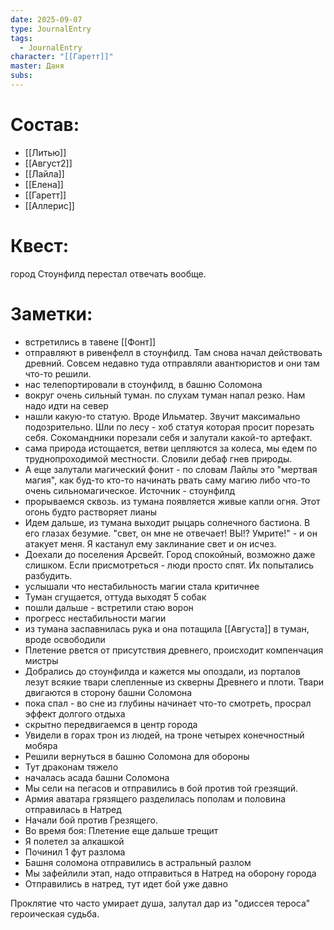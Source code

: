 ```yaml
---
date: 2025-09-07
type: JournalEntry
tags:
  - JournalEntry
character: "[[Гаретт]]"
master: Даня
subs:
---
```

# Состав:
- [[Литью]]
- [[Август2]]
- [[Лайла]]
- [[Елена]]
- [[Гаретт]]
- [[Аллерис]]

# Квест:
город Стоунфилд перестал отвечать вообще.
# Заметки:
- встретились в тавене [[Фонт]]
- отправляют в ривенфелл в стоунфилд. Там снова начал действовать древний. Совсем недавно туда отправляли авантюристов и они там что-то решили.
- нас телепортировали в стоунфилд, в башню Соломона
- вокруг очень сильный туман. по слухам туман напал резко. Нам надо идти на север
- нашли какую-то статую. Вроде Ильматер. Звучит максимально подозрительно. Шли по лесу - хоб статуя которая просит порезать себя. Сокомандники порезали себя и залутали какой-то артефакт.
- сама природа истощается, ветви цепляются за колеса, мы едем по труднопроходимой местности. Словили дебаф гнев природы.
- А еще залутали магический фонит - по словам Лайлы это "мертвая магия", как буд-то кто-то начинать рвать саму магию либо что-то очень сильномагическое. Источник - стоунфилд
- прорываемся сквозь. из тумана появляется живые капли огня. Этот огонь будто растворяет лианы
- Идем дальше, из тумана выходит рыцарь солнечного бастиона. В его глазах безумие. "свет, он мне не отвечает! ВЫ!? Умрите!" - и он атакует меня. Я кастанул ему заклинание свет и он исчез.
- Доехали до поселения Арсвейт. Город спокойный, возможно даже слишком. Если присмотреться - люди просто спят. Их попытались разбудить.
- услышали что нестабильность магии стала критичнее
- Туман сгущается, оттуда выходят 5 собак
- пошли дальше - встретили стаю ворон
- прогресс нестабильности магии
- из тумана заспавнилась рука и она потащила [[Августа]] в туман, вроде освободили
- Плетение рвется от присутствия древнего, происходит компенчация мистры
- Добрались до стоунфилда и кажется мы опоздали, из порталов лезут всякие твари слепленные из скверны Древнего и плоти. Твари двигаются в сторону башни Соломона
- пока спал - во сне из глубины начинает что-то смотреть, просрал эффект долгого отдыха
- скрытно передвигаемся в центр города
- Увидели в горах трон из людей, на троне четырех конечностный мобяра
- Решили вернуться в башню Соломона для обороны
- Тут драконам тяжело
- началась асада  башни Соломона
- Мы сели на пегасов и отправились в бой против той грезящий.
- Армия аватара грязящего разделилась пополам и половина отправилась в Натред
- Начали бой против Грезящего.
- Во время боя: Плетение еще дальше трещит
- Я полетел за алкашкой
- Починил 1 фут разлома
- Башня соломона отправились в астральный разлом
- Мы зафейлили этап, надо отправиться в Натред на оборону города
- Отправились в натред, тут идет бой уже давно

Проклятие что часто умирает душа, залутал дар из "одиссея тероса" героическая судьба. 